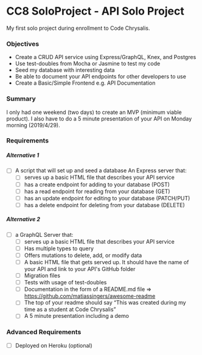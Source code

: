 # CC8 SoloProject - API Solo Project
My first solo project during enrollment to Code Chrysalis.

### Objectives
- Create a CRUD API service using Express/GraphQL, Knex, and Postgres
- Use test-doubles from Mocha or Jasmine to test my code
- Seed my database with interesting data
- Be able to document your API endpoints for other developers to use
- Create a Basic/Simple Frontend e.g. API Documentation

### Summary
I only had one weekend (two days) to create an MVP (minimum viable product).
I also have to do a 5 minute presentation of your API on Monday morning (2019/4/29).

### Requirements
##### Alternative 1
- [ ] A script that will set up and seed a database
An Express server that:
  - [ ] serves up a basic HTML file that describes your API service
  - [ ] has a create endpoint for adding to your database (POST)
  - [ ] has a read endpoint for reading from your database (GET)
  - [ ] has an update endpoint for editing to your database (PATCH/PUT)
  - [ ] has a delete endpoint for deleting from your database (DELETE)
 
##### Alternative 2

- [ ] a GraphQL Server that:
  - [ ] serves up a basic HTML file that describes your API service
  - [ ] Has multiple types to query
  - [ ] Offers mutations to delete, add, or modify data
  - [ ] A basic HTML file that gets served up. It should have the name of your API and link to your API's GitHub folder
  - [ ] Migration files
  - [ ] Tests with usage of test-doubles
  - [ ] Documentation in the form of a README.md file => https://github.com/matiassingers/awesome-readme
  - [ ] The top of your readme should say “This was created during my time as a student at Code Chrysalis”
  - [ ] A 5 minute presentation including a demo

### Advanced Requirements
- [ ] Deployed on Heroku (optional)
